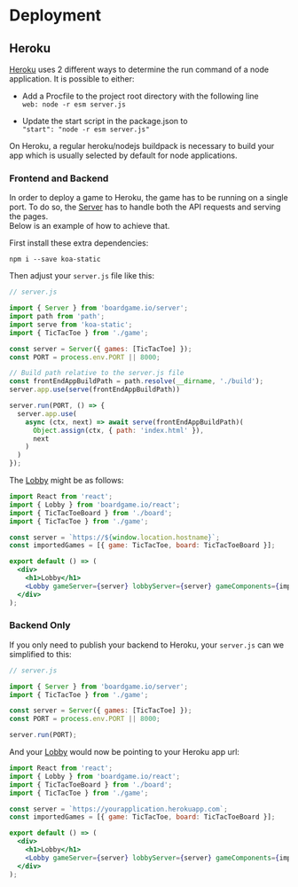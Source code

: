 # Deployment

## Heroku
[Heroku](https://heroku.com) uses 2 different ways to determine the run command of a node application. It is possible to either:

- Add a Procfile to the project root directory with the following line  
  `web: node -r esm server.js`

- Update the start script in the package.json to  
  `"start": "node -r esm server.js"`

On Heroku, a regular heroku/nodejs buildpack is necessary to build your app which is usually selected by default for node applications.  

### Frontend and Backend
In order to deploy a game to Heroku, the game has to be running on a single port. To do so, the [Server](/api/Server.md) has to handle both the API requests and serving the pages.  
Below is an example of how to achieve that.

First install these extra dependencies: 

```
npm i --save koa-static
```
Then adjust your `server.js` file like this:

```js
// server.js

import { Server } from 'boardgame.io/server';
import path from 'path';
import serve from 'koa-static';
import { TicTacToe } from './game';

const server = Server({ games: [TicTacToe] });
const PORT = process.env.PORT || 8000;

// Build path relative to the server.js file
const frontEndAppBuildPath = path.resolve(__dirname, './build');
server.app.use(serve(frontEndAppBuildPath))

server.run(PORT, () => {
  server.app.use(
    async (ctx, next) => await serve(frontEndAppBuildPath)(
      Object.assign(ctx, { path: 'index.html' }),
      next
    )
  )
});
``` 

The [Lobby](/api/Lobby.md) might be as follows:

```jsx
import React from 'react';
import { Lobby } from 'boardgame.io/react';
import { TicTacToeBoard } from './board';
import { TicTacToe } from './game';

const server = `https://${window.location.hostname}`;
const importedGames = [{ game: TicTacToe, board: TicTacToeBoard }];

export default () => (
  <div>
    <h1>Lobby</h1>
    <Lobby gameServer={server} lobbyServer={server} gameComponents={importedGames} />
  </div>
);
```

### Backend Only
If you only need to publish your backend to Heroku, your `server.js` can we simplified to this:

```js
// server.js

import { Server } from 'boardgame.io/server';
import { TicTacToe } from './game';

const server = Server({ games: [TicTacToe] });
const PORT = process.env.PORT || 8000;

server.run(PORT);
```

And your [Lobby](/api/Lobby.md) would now be pointing to your Heroku app url:
```jsx
import React from 'react';
import { Lobby } from 'boardgame.io/react';
import { TicTacToeBoard } from './board';
import { TicTacToe } from './game';

const server = `https://yourapplication.herokuapp.com`;
const importedGames = [{ game: TicTacToe, board: TicTacToeBoard }];

export default () => (
  <div>
    <h1>Lobby</h1>
    <Lobby gameServer={server} lobbyServer={server} gameComponents={importedGames} />
  </div>
);
```
